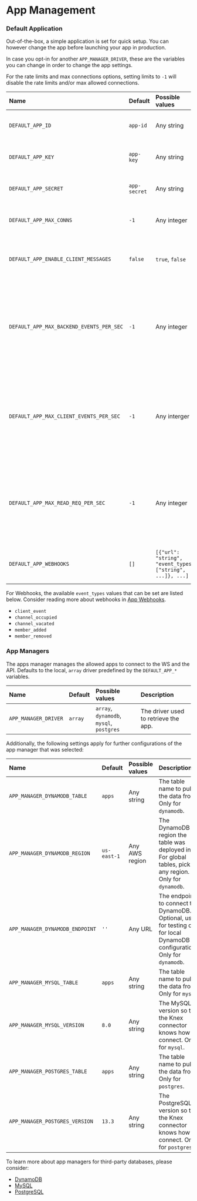 # App Management

### Default Application

Out-of-the-box, a simple application is set for quick setup. You can however change the app before launching your app in production.

In case you opt-in for another `APP_MANAGER_DRIVER`, these are the variables you can change in order to change the app settings.

For the rate limits and max connections options, setting limits to `-1` will disable the rate limits and/or max allowed connections.

| Name | Default | Possible values | Description |
| :--- | :--- | :--- | :--- |
| `DEFAULT_APP_ID` | `app-id` | Any string | The default app id for the array driver. |
| `DEFAULT_APP_KEY` | `app-key` | Any string | The default app key for the array driver. |
| `DEFAULT_APP_SECRET` | `app-secret` | Any string | The default app secret for the array driver. |
| `DEFAULT_APP_MAX_CONNS` | `-1` | Any integer | The default app's limit of concurrent connections. |
| `DEFAULT_APP_ENABLE_CLIENT_MESSAGES` | `false` | `true`, `false` | Wether client messages should be enabled for the app. |
| `DEFAULT_APP_MAX_BACKEND_EVENTS_PER_SEC` | `-1` | Any integer | The default app's limit of `/events` endpoint events broadcasted per second. You can [configure rate limiting database store](https://github.com/soketi/pws/blob/master/docs/ENV.md#rate-limiting) |
| `DEFAULT_APP_MAX_CLIENT_EVENTS_PER_SEC` | `-1` | Any interger | The default app's limit of client events broadcasted per second, by a single socket. You can [configure rate limiting database store](https://github.com/soketi/pws/blob/master/docs/ENV.md#rate-limiting) |
| `DEFAULT_APP_MAX_READ_REQ_PER_SEC` | `-1` | Any integer | The default app's limit of read endpoint calls per second. You can [configure rate limiting database store](https://github.com/soketi/pws/blob/master/docs/ENV.md#rate-limiting) |
| `DEFAULT_APP_WEBHOOKS` | `[]` | `[{"url": "string", "event_types": ["string", ...]}, ...]` | The webhooks list for the app. Please look below |

For Webhooks, the available `event_types` values that can be set are listed below. Consider reading more about webhooks in [App Webhooks](../../advanced-usage/app-webhooks.md).

* `client_event`
* `channel_occupied`
* `channel_vacated`
* `member_added`
* `member_removed`

### App Managers

 The apps manager manages the allowed apps to connect to the WS and the API. Defaults to the local, `array` driver predefined by the `DEFAULT_APP_*` variables.

| Name | Default | Possible values | Description |
| :--- | :--- | :--- | :--- |
| `APP_MANAGER_DRIVER` | `array` | `array`, `dynamodb`, `mysql`, `postgres` | The driver used to retrieve the app. |

Additionally, the following settings apply for further configurations of the app manager that was selected:

| Name | Default | Possible values | Description |
| :--- | :--- | :--- | :--- |
| `APP_MANAGER_DYNAMODB_TABLE` | `apps` | Any string | The table name to pull the data from. Only for `dynamodb`. |
| `APP_MANAGER_DYNAMODB_REGION` | `us-east-1` | Any AWS region | The DynamoDB region the table was deployed in. For global tables, pick any region. Only for `dynamodb`. |
| `APP_MANAGER_DYNAMODB_ENDPOINT` | `''` | Any URL | The endpoint to connect to DynamoDB. Optional, used for testing or for local DynamoDB configurations. Only for `dynamodb`. |
| `APP_MANAGER_MYSQL_TABLE` | `apps` | Any string | The table name to pull the data from. Only for `mysql`. |
| `APP_MANAGER_MYSQL_VERSION` | `8.0` | Any string | The MySQL version so that the Knex connector knows how to connect. Only for `mysql`. |
| `APP_MANAGER_POSTGRES_TABLE` | `apps` | Any string | The table name to pull the data from. Only for `postgres`. |
| `APP_MANAGER_POSTGRES_VERSION` | `13.3` | Any string | The PostgreSQL version so that the Knex connector knows how to connect. Only for `postgres`. |

To learn more about app managers for third-party databases, please consider:

* [DynamoDB](../../app-management/dynamodb.md)
* [MySQL](../../app-management/sql-drivers/mysql.md)
* [PostgreSQL](../../app-management/sql-drivers/postgresql.md)


